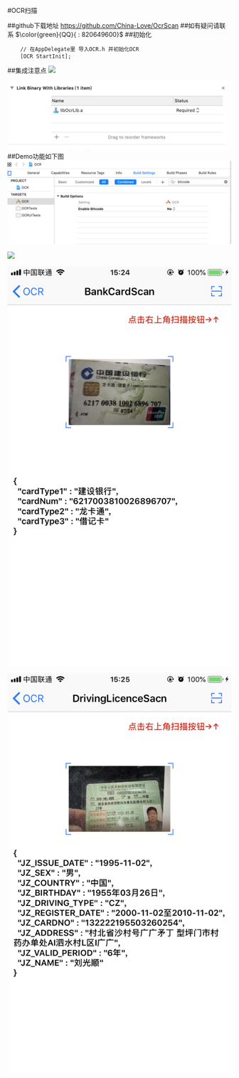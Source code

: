 #OCR扫描

##github下载地址
<https://github.com/China-Love/OcrScan>
##如有疑问请联系
$\color{green}{QQ}{ : 820649600}$
##初始化
```
    // 在AppDelegate里 导入OCR.h 并初始化OCR
    [OCR StartInit];
```
##集成注意点
![](./OCRImage⁩/1.png)

![](./OCRImage/3.png)
##Demo功能如下图
![](/OCRImage/1.png)

![](.⁩/OCRImage/IMG_5469.PNG)

![](./OCRImage/IMG_5470.PNG)

![](./OCRImage/IMG_5471.PNG)









